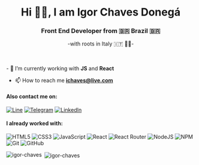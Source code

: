 <h1 align="center">Hi 👋🏻, I am Igor Chaves Donegá</h1>
<h3 align="center">Front End Developer from 🇧🇷 Brazil 🇧🇷</h3>
<p align="center">-with roots in Italy 🇮🇹 🤌🏻-</p>
<br><br>
- 🌱 I’m currently working with <b>JS</b> and <b>React</b>

- 📫 How to reach me **ichaves@live.com**

#### Also contact me on:
[![Line](https://img.shields.io/badge/Line-00C300?style=for-the-badge&logo=line&logoColor=white)](https://line.me/ti/p/5FTYGwIpal)
[![Telegram](https://img.shields.io/badge/Telegram-2CA5E0?style=for-the-badge&logo=telegram&logoColor=white)](https://t.me/igor_chaves)
[![LinkedIn](https://img.shields.io/badge/linkedin-%230077B5.svg?style=for-the-badge&logo=linkedin&logoColor=white)](https://www.linkedin.com/in/igor-chaves/)


#### I already worked with:
![HTML5](https://img.shields.io/badge/html5-%23E34F26.svg?style=for-the-badge&logo=html5&logoColor=white)
![CSS3](https://img.shields.io/badge/css3-%231572B6.svg?style=for-the-badge&logo=css3&logoColor=white)
![JavaScript](https://img.shields.io/badge/javascript-%23323330.svg?style=for-the-badge&logo=javascript&logoColor=%23F7DF1E)
![React](https://img.shields.io/badge/react-%2320232a.svg?style=for-the-badge&logo=react&logoColor=%2361DAFB)
![React Router](https://img.shields.io/badge/React_Router-CA4245?style=for-the-badge&logo=react-router&logoColor=white)
![NodeJS](https://img.shields.io/badge/node.js-6DA55F?style=for-the-badge&logo=node.js&logoColor=white)
![NPM](https://img.shields.io/badge/NPM-%23CB3837.svg?style=for-the-badge&logo=npm&logoColor=white)
![Git](https://img.shields.io/badge/git-%23F05033.svg?style=for-the-badge&logo=git&logoColor=white)
![GitHub](https://img.shields.io/badge/github-%23121011.svg?style=for-the-badge&logo=github&logoColor=white)
<!-- FULL LIST OF BADGES BELLOW --!>
<!-- https://github.com/Ileriayo/markdown-badges?tab=readme-ov-file -->


<p><img align="left" src="https://github-readme-stats.vercel.app/api/top-langs?username=igor-chaves&show_icons=true&locale=en&layout=compact" alt="igor-chaves" /></p>

<p>&nbsp;<img align="center" src="https://github-readme-stats.vercel.app/api?username=igor-chaves&show_icons=true&locale=en" alt="igor-chaves" /></p>
